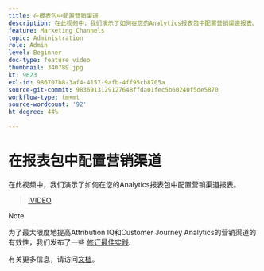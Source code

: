 ```yaml
---
title: 在报表包中配置营销渠道
description: 在此视频中，我们演示了如何在您的Analytics报表包中配置营销渠道报表。
feature: Marketing Channels
topic: Administration
role: Admin
level: Beginner
doc-type: feature video
thumbnail: 340789.jpg
kt: 9623
exl-id: 986707b8-3af4-4157-9afb-4ff95cb8705a
source-git-commit: 9836913129127648ffda01fec5b60240f5de5870
workflow-type: tm+mt
source-wordcount: '92'
ht-degree: 44%

---
```


# 在报表包中配置营销渠道

在此视频中，我们演示了如何在您的Analytics报表包中配置营销渠道报表。

>[!VIDEO](https://video.tv.adobe.com/v/340789/?quality=12&learn=on)

>[!NOTE]
>
>为了最大限度地提高Attribution IQ和Customer Journey Analytics的营销渠道的有效性，我们发布了一些 [修订最佳实践](https://experienceleague.adobe.com/docs/analytics/components/marketing-channels/mchannel-best-practices.html?lang=zh-Hans).

有关更多信息，请访问[文档](https://experienceleague.adobe.com/docs/analytics/components/marketing-channels/c-getting-started-mchannel.html?lang=zh-Hans)。
